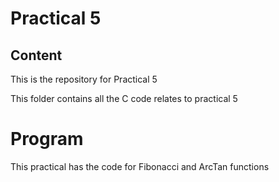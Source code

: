 # Practical 5

## Content
This is the repository for Practical 5 

This folder contains all the C code relates to practical 5

# Program

This practical has the code for Fibonacci and ArcTan functions
